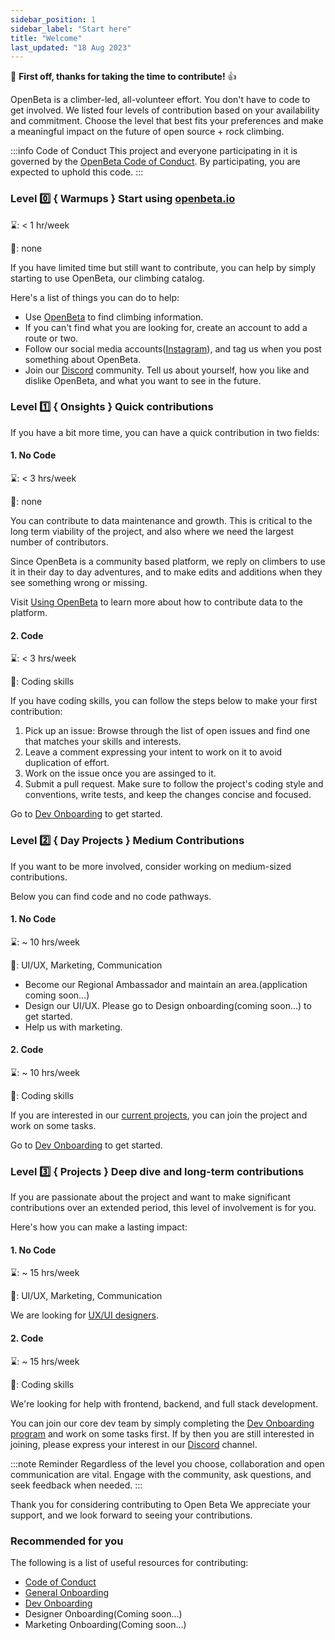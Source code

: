 ```yaml
---
sidebar_position: 1
sidebar_label: "Start here"
title: "Welcome"
last_updated: "18 Aug 2023"
---
```


🎉 **First off, thanks for taking the time to contribute!** 👍

OpenBeta is a climber-led, all-volunteer effort. You don't have to code to get involved. We listed four levels of contribution based on your availability and commitment. Choose the level that best fits your preferences and make a meaningful impact on the future of open source + rock climbing.

:::info Code of Conduct
This project and everyone participating in it is governed by the [OpenBeta Code of Conduct](./code-of-conduct). By participating, you are expected to uphold this code.
:::


### Level 0️⃣ { Warmups } Start using [openbeta.io](https://openbeta.io/)
⌛: < 1 hr/week

🔨: none

If you have limited time but still want to contribute, you can help by simply starting to use OpenBeta, our climbing catalog.

Here's a list of things you can do to help:  

- Use [OpenBeta](https://openbeta.io/) to find climbing information.
- If you can't find what you are looking for, create an account to add a route or two.
- Follow our social media accounts([Instagram](https://www.instagram.com/openbetaproject/)), and tag us when you post something about OpenBeta.
- Join our [Discord](https://discord.com/invite/ptpnWWNkJx) community. Tell us about yourself, how you like and dislike OpenBeta, and what you want to see in the future. 
### Level 1️⃣ { Onsights } Quick contributions
If you have a bit more time, you can have a quick contribution in two fields:

#### 1. No Code
⌛: < 3 hrs/week

🔨: none

You can contribute to data maintenance and growth. This is critical to the long term viability of the project, and also where we need the largest number of contributors. 

Since OpenBeta is a community based platform, we reply on climbers to use it in their day to day adventures, and to make edits and additions when they see something wrong or missing.

Visit [Using OpenBeta](/how-to-contribute/using-openbeta/introduction) to learn more about how to contribute data to the platform.

#### 2. Code 
⌛: < 3 hrs/week

🔨: Coding skills

If you have coding skills, you can follow the steps below to make your first contribution:

1. Pick up an issue: Browse through the list of open issues and find one that matches your skills and interests. 
2. Leave a comment expressing your intent to work on it to avoid duplication of effort.
3. Work on the issue once you are assinged to it.
4. Submit a pull request. Make sure to follow the project's coding style and conventions, write tests, and keep the changes concise and focused.

Go to [Dev Onboarding](./dev-onboarding.md) to get started.

### Level 2️⃣ { Day Projects } Medium Contributions
If you want to be more involved, consider working on medium-sized contributions. 

Below you can find code and no code pathways.
#### 1. No Code

⌛: ~ 10 hrs/week

🔨: UI/UX, Marketing, Communication

- Become our Regional Ambassador and maintain an area.(application coming soon...)
- Design our UI/UX. Please go to Design onboarding(coming soon...) to get started.
- Help us with marketing.

#### 2. Code

⌛: ~ 10 hrs/week

🔨: Coding skills

If you are interested in our [current projects](https://docs.openbeta.io/project-ideas/software-dev), you can join the project and work on some tasks.

Go to [Dev Onboarding](./dev-onboarding.md) to get started.

### Level 3️⃣ { Projects } Deep dive and long-term contributions

If you are passionate about the project and want to make significant contributions over an extended period, this level of involvement is for you. 

Here's how you can make a lasting impact:

#### 1. No Code
⌛: ~ 15 hrs/week

🔨: UI/UX, Marketing, Communication

We are looking for [UX/UI designers](https://docs.openbeta.io/project-ideas/non-coding).

#### 2. Code
⌛: ~ 15 hrs/week

🔨: Coding skills

We're looking for help with frontend, backend, and full stack development.

You can join our core dev team by simply completing the [Dev Onboarding program](./dev-onboarding.md)  and work on some tasks first. If by then you are still interested in joining, please express your interest in our [Discord](https://discord.com/invite/ptpnWWNkJx) channel.

:::note Reminder
Regardless of the level you choose, collaboration and open communication are vital. Engage with the community, ask questions, and seek feedback when needed. 
:::

Thank you for considering contributing to Open Beta We appreciate your support, and we look forward to seeing your contributions.



### Recommended for you

The following is a list of useful resources for contributing:

- [Code of Conduct](https://docs.openbeta.io/how-to-contribute/code-of-conduct)
- [General Onboarding](./general-onboarding.md)
- [Dev Onboarding](./dev-onboarding.md)
- Designer Onboarding(Coming soon...)
- Marketing Onboarding(Coming soon...)
